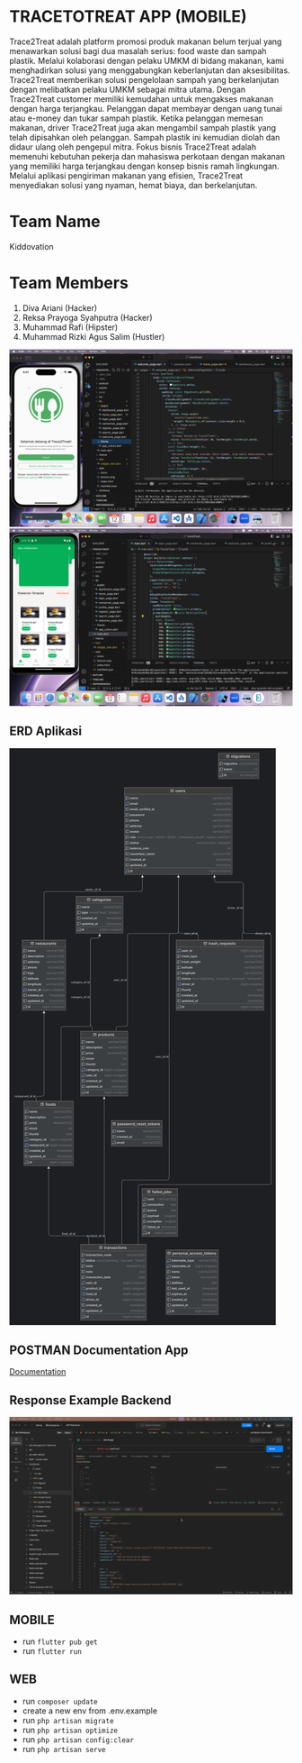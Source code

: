 # TRACETOTREAT APP (MOBILE)

Trace2Treat adalah platform promosi produk makanan belum terjual yang menawarkan solusi bagi dua masalah serius: food waste dan sampah plastik. Melalui kolaborasi dengan pelaku UMKM di bidang makanan, kami menghadirkan solusi yang menggabungkan keberlanjutan dan aksesibilitas. Trace2Treat memberikan solusi pengelolaan sampah yang berkelanjutan dengan melibatkan pelaku UMKM sebagai mitra utama. Dengan Trace2Treat customer memiliki kemudahan untuk mengakses makanan dengan harga terjangkau. Pelanggan dapat membayar dengan uang tunai atau e-money dan tukar sampah plastik. Ketika pelanggan memesan makanan, driver Trace2Treat juga akan mengambil sampah plastik yang telah dipisahkan oleh pelanggan. Sampah plastik ini kemudian diolah dan didaur ulang oleh pengepul mitra. Fokus bisnis Trace2Treat adalah memenuhi kebutuhan pekerja dan mahasiswa perkotaan dengan makanan yang memiliki harga terjangkau dengan konsep bisnis ramah lingkungan. Melalui aplikasi pengiriman makanan yang efisien, Trace2Treat menyediakan solusi yang nyaman, hemat biaya, dan berkelanjutan.

# Team Name
Kiddovation

# Team Members
1. Diva Ariani (Hacker)
2. Reksa Prayoga Syahputra (Hacker)
3. Muhammad Rafi (Hipster)
4. Muhammad Rizki Agus Salim (Hustler)

![MOBILE](assets/1.png)
![MOBILE](assets/2.png)


## ERD Aplikasi
![MOBILE](assets/echobytes.png)


## POSTMAN Documentation App 
[Documentation](https://documenter.getpostman.com/view/15380804/2s9YsMBBqX)
 

## Response Example Backend
![MOBILE](assets/3.png)



## MOBILE 
- run `flutter pub get`
- run `flutter run`


## WEB
- run `composer update`
- create a new env from .env.example
- run `php artisan migrate`
- run `php artisan optimize`
- run `php artisan config:clear`
- run `php artisan serve`
